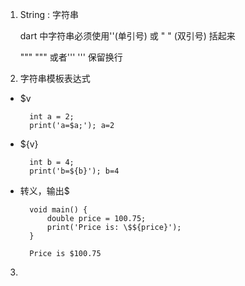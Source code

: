 1. String : 字符串

    dart 中字符串必须使用''(单引号) 或 " " (双引号) 括起来

    """ """ 或者''' ''' 保留换行

2. 字符串模板表达式

+ $v

        int a = 2;
        print('a=$a;'); a=2

+ ${v}

        int b = 4;
        print('b=${b}'); b=4

+ 转义，输出$

        void main() {
            double price = 100.75;
            print('Price is: \$${price}');
        }

        Price is $100.75

3. 